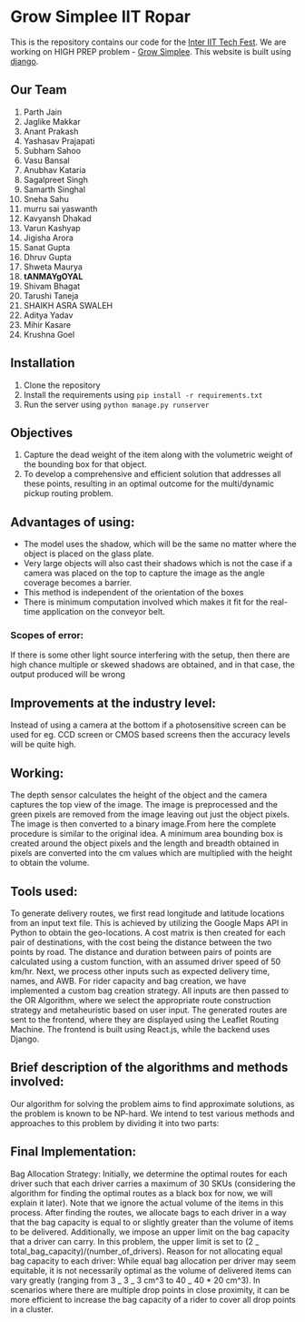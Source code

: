 # Grow Simplee IIT Ropar

This is the repository contains our code for the [Inter IIT Tech Fest](https://interiit-tech.org/). We are working on HIGH PREP problem - [Grow Simplee](https://interiit-tech.org/images/ps/High_GS.pdf). This website is built using [django](https://www.djangoproject.com/).

## Our Team

1. Parth Jain
2. Jaglike Makkar
3. Anant Prakash
4. Yashasav Prajapati
5. Subham Sahoo
6. Vasu Bansal
7. Anubhav Kataria
8. Sagalpreet Singh
9. Samarth Singhal
10. Sneha Sahu
11. murru sai yaswanth
12. Kavyansh Dhakad
13. Varun Kashyap
14. Jigisha Arora
15. Sanat Gupta
16. Dhruv Gupta
17. Shweta Maurya
18. __tANMAYgOYAL__
19. Shivam Bhagat
20. Tarushi Taneja 
21. SHAIKH ASRA SWALEH
22. Aditya Yadav
23. Mihir Kasare
24. Krushna Goel

## Installation

1. Clone the repository
2. Install the requirements using `pip install -r requirements.txt`
3. Run the server using `python manage.py runserver`

## Objectives

1. Capture the dead weight of the item along with the volumetric weight of the bounding box for that object.
2. To develop a comprehensive and efficient solution that addresses all these points, resulting in an optimal outcome for the multi/dynamic pickup routing problem.

## Advantages of using:

- The model uses the shadow, which will be the same no matter where the object is placed on the glass plate.
- Very large objects will also cast their shadows which is not the case if a camera was placed on the top to capture the image as the angle coverage becomes a barrier.
- This method is independent of the orientation of the boxes
- There is minimum computation involved which makes it fit for the real-time application on the conveyor belt.

### Scopes of error:

If there is some other light source interfering with the setup, then there are high chance multiple or skewed shadows are obtained, and in that case, the output produced will be wrong

## Improvements at the industry level:

Instead of using a camera at the bottom if a photosensitive screen can be used for eg. CCD screen or CMOS based screens then the accuracy levels will be quite high.

## Working:

The depth sensor calculates the height of the object and the camera captures the top view of the image. The image is preprocessed and the green pixels are removed from the image leaving out just the object pixels. The image is then converted to a binary image.From here the complete procedure is similar to the original idea. A minimum area bounding box is created around the object pixels and the length and breadth obtained in pixels are converted into the cm values which are multiplied with the height to obtain the volume.

## Tools used:

To generate delivery routes, we first read longitude and latitude locations from an input text file. This is achieved by utilizing the Google Maps API in Python to obtain the geo-locations. A cost matrix is then created for each pair of destinations, with the cost being the distance between the two points by road. The distance and duration between pairs of points are calculated using a custom function, with an assumed driver speed of 50 km/hr. Next, we process other inputs such as expected delivery time, names, and AWB. For rider capacity and bag creation, we have implemented a custom bag creation strategy. All inputs are then passed to the OR Algorithm, where we select the appropriate route construction strategy and metaheuristic based on user input. The generated routes are sent to the frontend, where they are displayed using the Leaflet Routing Machine. The frontend is built using React.js, while the backend uses Django.

## Brief description of the algorithms and methods involved:

Our algorithm for solving the problem aims to find approximate solutions, as the problem is known to be NP-hard. We intend to test various methods and approaches to this problem by dividing it into two parts:

## Final Implementation:

Bag Allocation Strategy: Initially, we determine the optimal routes for each driver such that each driver carries a maximum of 30 SKUs (considering the algorithm for finding the optimal routes as a black box for now, we will explain it later). Note that we ignore the actual volume of the items in this process. After finding the routes, we allocate bags to each driver in a way that the bag capacity is equal to or slightly greater than the volume of items to be delivered. Additionally, we impose an upper limit on the bag capacity that a driver can carry. In this problem, the upper limit is set to (2 _ total_bag_capacity)/(number_of_drivers).
Reason for not allocating equal bag capacity to each driver: While equal bag allocation per driver may seem equitable, it is not necessarily optimal as the volume of delivered items can vary greatly (ranging from 3 _ 3 _ 3 cm^3 to 40 _ 40 \* 20 cm^3). In scenarios where there are multiple drop points in close proximity, it can be more efficient to increase the bag capacity of a rider to cover all drop points in a cluster.
